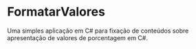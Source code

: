 # FormatarValores
Uma simples aplicação em C# para fixação de conteúdos sobre apresentação de valores de porcentagem em C#.